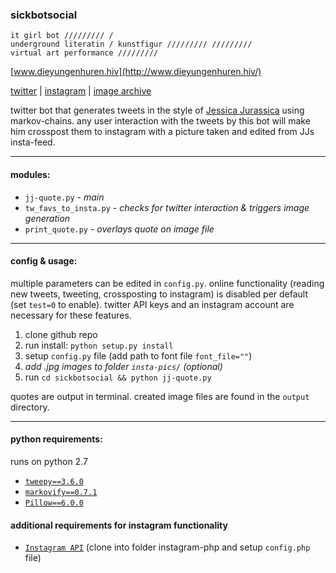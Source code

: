 ### sickbotsocial
```
it girl bot ///////// / 
underground literatin / kunstfigur ///////// ///////// 
virtual art performance ///////// 
```

[logo]: http://www.dieyungenhuren.hiv/sickbotsocial/ava.jpg "sickbotsocial"

[www.dieyungenhuren.hiv](http://www.dieyungenhuren.hiv/)

[twitter](http://www.twitter.com/sickbotsocial/) | 
[instagram](http://www.instagram.com/sickbotsocial/) |
[image archive](http://www.dieyungenhuren.hiv/sickbotsocial/img/)

twitter bot that generates tweets in the style of [Jessica Jurassica](http://www.twitter.com/sickbutsocial/) using markov-chains. any user interaction with the tweets by this bot will make him crosspost them to instagram with a picture taken and edited from JJs insta-feed.

______

#### modules:
- `jj-quote.py` - *main*
- `tw_favs_to_insta.py` - *checks for twitter interaction & triggers image generation*
- `print_quote.py` - *overlays quote on image file*

_________


#### config & usage:
multiple parameters can be edited in `config.py`. online functionality (reading new tweets, tweeting, crossposting to instagram) is disabled per default (set `test=0` to enable). twitter API keys and an instagram account are necessary for these features.

1. clone github repo
2. run install: `python setup.py install`
3. setup `config.py` file (add path to font file `font_file=""`)
4. *add .jpg images to folder `insta-pics/` (optional)*
5. run `cd sickbotsocial && python jj-quote.py`

quotes are output in terminal. created image files are found in the `output` directory.

_________


#### python requirements: 
runs on python 2.7

- [`tweepy==3.6.0`](https://github.com/tweepy/tweepy)
- [`markovify==0.7.1`](https://github.com/jsvine/markovify/)
- [`Pillow==6.0.0`](https://github.com/python-pillow/Pillow)

#### additional requirements for instagram functionality
- [`Instagram API`](https://github.com/mgp25/Instagram-API) (clone into folder instagram-php and setup `config.php` file)

